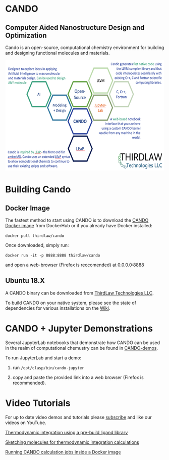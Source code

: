 # CANDO
## Computer Aided Nanostructure Design and Optimization

Cando is an open-source, computational chemistry environment for
building and designing functional molecules and materials.

<div style="text-align: center"><img src="documentation/CANDO_map.png" width=600 height=350 align=center/></div>

# Building Cando 
## Docker Image
The fastest method to start using CANDO is to download the [CANDO Docker image](https://hub.docker.com/r/thirdlaw/cando) from DockerHub or if you already have Docker installed:

```docker pull thirdlaw/cando```

Once downloaded, simply run:

```docker run -it -p 8888:8888 thirdlaw/cando```

and open a web-browser (Firefox is reccomended) at 0.0.0.0:8888

## Ubuntu 18.X
A CANDO binary can be downloaded from [ThirdLaw Technologies LLC](http://www.thirdlaw.tech/downloads/cando/binaries/ubuntu-18/).

To build CANDO on your native system, please see the state of dependencies for various installations on the [Wiki](https://github.com/cando-developers/cando/wiki).

# CANDO + Jupyter Demonstrations
Several JupyterLab notebooks that demonstrate how CANDO can be used in the realm of computational chemustry can be found in [CANDO-demos](https://github.com/cando-developers/cando-demos).

To run JupyterLab and start a demo:

1. run ```/opt/clasp/bin/cando-jupyter```

2. copy and paste the provided link into a web browser (Firefox is recommended).

# Video Tutorials
For up to date video demos and tutorials please [subscribe](https://www.youtube.com/channel/UC4xYBaHwB2kDCXaRALXdh7w) and like our videos on YouTube.

[Thermodynamic integration using a pre-build ligand library](https://www.youtube.com/watch?v=Md8rrrg7Kvg)

[Sketching molecules for thermodynamic integration calculations](https://www.youtube.com/watch?v=CSa2jzzwves)

[Running CANDO calculation jobs inside a Docker image](https://www.youtube.com/watch?v=3bMJB8dV2WU)

